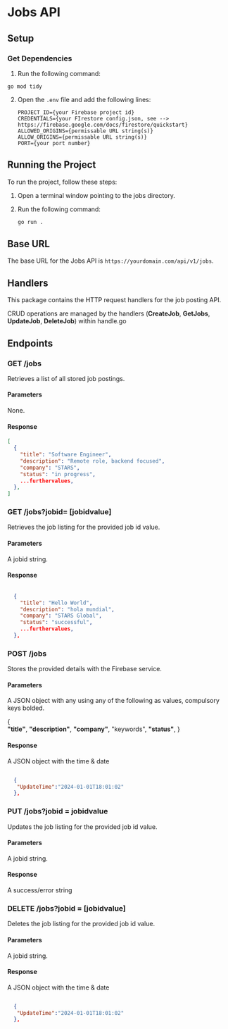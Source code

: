 # Jobs API

## Setup

### Get Dependencies

1. Run the following command:

```
go mod tidy
```

2. Open the `.env` file and add the following lines:

   ```dotenv
   PROJECT_ID={your Firebase project id}
   CREDENTIALS={your FIrestore config.json, see --> https://firebase.google.com/docs/firestore/quickstart}
   ALLOWED_ORIGINS={permissable URL string(s)}
   ALLOW_ORIGINS={permissable URL string(s)}
   PORT={your port number}
   ```

## Running the Project

To run the project, follow these steps:

1. Open a terminal window pointing to the jobs directory.

2. Run the following command:

   ```bash
   go run .
   ```


## Base URL

The base URL for the Jobs API is `https://yourdomain.com/api/v1/jobs`.


## Handlers

This package contains the HTTP request handlers for the job posting API.

CRUD operations are managed by the handlers (**CreateJob**, **GetJobs**, **UpdateJob**, **DeleteJob**) within handle.go


## Endpoints

### GET /jobs

Retrieves a list of all stored job postings.

#### Parameters

None.

#### Response

```json
[
  {
    "title": "Software Engineer",
    "description": "Remote role, backend focused",
    "company": "STARS",
    "status": "in progress",
    ...furthervalues,
  },
]
```

### GET /jobs?jobid= [jobidvalue]

Retrieves the job listing for the provided job id value.

#### Parameters

A jobid string.

#### Response

```json

  {
    "title": "Hello World",
    "description": "hola mundial",
    "company": "STARS Global",
    "status": "successful",
    ...furthervalues,
  },

```

### POST /jobs

Stores the provided details with the Firebase service.

#### Parameters

A JSON object with any using any of the following as values, compulsory keys bolded.

{  
**"title"**,
**"description"**,
**"company"**,
"keywords",
**"status"**,
}

#### Response

A JSON object with the time & date 

```json

  {
   "UpdateTime":"2024-01-01T18:01:02"
  },

```

### PUT /jobs?jobid = jobidvalue

Updates the job listing for the provided job id value.

#### Parameters

A jobid string.

#### Response

A success/error string


### DELETE /jobs?jobid = [jobidvalue]

Deletes the job listing for the provided job id value.

#### Parameters

A jobid string.

#### Response

A JSON object with the time & date 

```json

  {
   "UpdateTime":"2024-01-01T18:01:02"
  },

```

